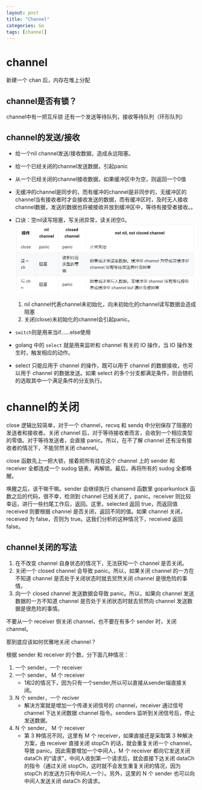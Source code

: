 ```yaml
---
layout: post
title: "Channel"
categories: Go
tags: [channel]
---
```


# channel
新建一个 chan 后，内存在堆上分配

## channel是否有锁？
channel中有一把互斥锁
还有一个发送等待队列，接收等待队列（环形队列）


## channel的发送/接收
- 给一个nil channel发送/接收数据，造成永远阻塞。
- 给一个已经关闭的channel发送数据，引起panic
- 从一个已经关闭的channel接收数据，如果缓冲区中为空，则返回一个0值
- 无缓冲的channel是同步的，而有缓冲的channel是非同步的，无缓冲区的channel当有接收者时才会接收发送的数据，而有缓冲区时，及时无人接收channel数据，发送的数据也将被接收并放到缓冲区中，等待有接受者接收。。
- 口诀：空nil读写阻塞，写关闭异常，读关闭空0。
![img.png](img/img_4.png)
  1. nil channel代表channel未初始化，向未初始化的channel读写数据会造成阻塞
  2. 关闭(close)未初始化的channel会引起panic。

- `switch`则是用来当if……else使用
- golang 中的 `select` 就是用来监听和 channel 有关的 IO 操作，当 IO 操作发生时，触发相应的动作。
- select 只能应用于 channel 的操作，既可以用于 channel 的数据接收，也可以用于 channel 的数据发送。如果 select 的多个分支都满足条件，则会随机的选取其中一个满足条件的分支执行。

# channel的关闭
close 逻辑比较简单，对于一个 channel，recvq 和 sendq 中分别保存了阻塞的发送者和接收者。关闭 channel 后，对于等待接收者而言，会收到一个相应类型的零值。对于等待发送者，会直接 panic。所以，在不了解 channel 还有没有接收者的情况下，不能贸然关闭 channel。

close 函数先上一把大锁，接着把所有挂在这个 channel 上的 sender 和 receiver 全都连成一个 sudog 链表，再解锁。最后，再将所有的 sudog 全都唤醒。

唤醒之后，该干嘛干嘛。sender 会继续执行 chansend 函数里 goparkunlock 函数之后的代码，很不幸，检测到 channel 已经关闭了，panic。receiver 则比较幸运，进行一些扫尾工作后，返回。这里，selected 返回 true，而返回值 received 则要根据 channel 是否关闭，返回不同的值。如果 channel 关闭，received 为 false，否则为 true。这我们分析的这种情况下，received 返回 false。

## channel关闭的写法
1. 在不改变 channel 自身状态的情况下，无法获知一个 channel 是否关闭。
2. 关闭一个 closed channel 会导致 panic。所以，如果关闭 channel 的一方在不知道 channel 是否处于关闭状态时就去贸然关闭 channel 是很危险的事情。
3. 向一个 closed channel 发送数据会导致 panic。所以，如果向 channel 发送数据的一方不知道 channel 是否处于关闭状态时就去贸然向 channel 发送数据是很危险的事情。

不要从一个 receiver 侧关闭 channel，也不要在有多个 sender 时，关闭 channel。

那到底应该如何优雅地关闭 channel？

根据 sender 和 receiver 的个数，分下面几种情况：

1. 一个 sender，一个 receiver
2. 一个 sender， M 个 receiver
   - 1和2的情况下，因为只有一个sender,所以可以直接从sender端直接关闭。
3. N 个 sender，一个 reciver
   - 解决方案就是增加一个传递关闭信号的 channel，receiver 通过信号 channel 下达关闭数据 channel 指令。senders 监听到关闭信号后，停止发送数据。
4. N 个 sender， M 个 receiver
   - 第 3 种情况不同，这里有 M 个 receiver，如果直接还是采取第 3 种解决方案，由 receiver 直接关闭 stopCh 的话，就会重复关闭一个 channel，导致 panic。因此需要增加一个中间人，M 个 receiver 都向它发送关闭 dataCh 的“请求”，中间人收到第一个请求后，就会直接下达关闭 dataCh 的指令（通过关闭 stopCh，这时就不会发生重复关闭的情况，因为 stopCh 的发送方只有中间人一个）。另外，这里的 N 个 sender 也可以向中间人发送关闭 dataCh 的请求。